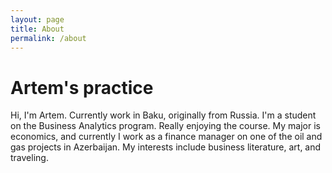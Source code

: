 ```yaml
---
layout: page
title: About
permalink: /about
---
```


# Artem's practice


Hi, I'm Artem. Currently work in Baku, originally from Russia. I'm a student on the Business Analytics program. Really enjoying the course.
My major is economics, and currently I work as a finance manager on one of the oil and gas projects in Azerbaijan. My interests include business literature, art, and traveling.
